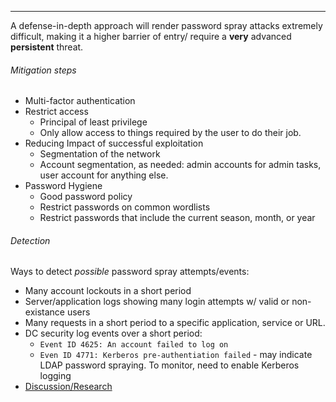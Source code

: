 -- -
A defense-in-depth approach will render password spray attacks extremely difficult, making it a higher barrier of entry/ require a **very** advanced **persistent** threat. 
###### Mitigation steps
- Multi-factor authentication
- Restrict access
	- Principal of least privilege
	- Only allow access to things required by the user to do their job.
- Reducing Impact of successful exploitation
	- Segmentation of the network
	- Account segmentation, as needed: admin accounts for admin tasks, user account for anything else.
- Password Hygiene
	- Good password policy
	- Restrict passwords on common wordlists
	- Restrict passwords that include the current season, month, or year
###### Detection
Ways to detect *possible* password spray attempts/events:
- Many account lockouts in a short period
- Server/application logs showing many login attempts w/ valid or non-existance users
- Many requests in a short period to a specific application, service or URL.
- DC security log events over a short period:
	- `Event ID 4625: An account failed to log on`
	- `Even ID 4771: Kerberos pre-authentiation failed` - may indicate LDAP password spraying. To monitor, need to enable Kerberos logging
- [Discussion/Research](https://www.hub.trimarcsecurity.com/post/trimarc-research-detecting-password-spraying-with-security-event-auditing)
